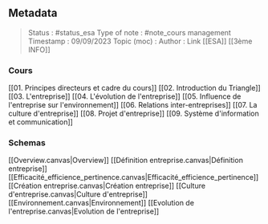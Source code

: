 ## Metadata
> Status : #status_esa
> Type of note : #note_cours management
> Timestamp : 09/09/2023
> Topic (moc) :
> Author :
> Link [[ESA]] [[3ème INFO]]

### Cours
[[01. Principes directeurs et cadre du cours]]
[[02. Introduction du Triangle]]
[[03. L'entreprise]]
[[04. L'évolution de l'entreprise]]
[[05. Influence de l'entreprise sur l'environnement]]
[[06. Relations inter-entreprises]]
[[07. La culture d'entreprise]]
[[08. Projet d'entreprise]]
[[09. Système d'information et communication]]

### Schemas
[[Overview.canvas|Overview]]
[[Définition entreprise.canvas|Définition entreprise]]
[[Efficacité_efficience_pertinence.canvas|Efficacité_efficience_pertinence]]
[[Création entreprise.canvas|Création entreprise]]
[[Culture d'entreprise.canvas|Culture d'entreprise]]
[[Environnement.canvas|Environnement]]
[[Evolution de l'entreprise.canvas|Evolution de l'entreprise]]

